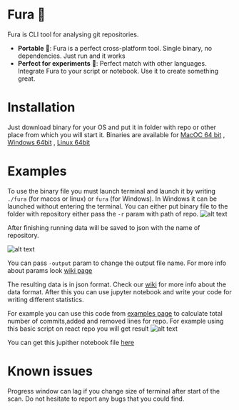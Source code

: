 # Fura 🚛
Fura is CLI tool for analysing git repositories.

 - **Portable** 👣: Fura is a perfect cross-platform tool. Single binary, no dependencies.  Just run and it works
 - **Perfect for experiments** 🔬: Perfect match with other languages. Integrate Fura to your script or notebook. Use it to create something great. 

# Installation
Just download binary for your OS and put it in folder with repo or other place from which you will start it.
Binaries are available for [MacOC 64 bit](https://github.com/cali4888/fura/blob/master/fura-darwin-amd64) , [Windows 64bit](https://github.com/cali4888/fura/blob/master/fura-windows-amd64.exe) , [Linux 64bit](https://github.com/cali4888/fura/blob/master/fura-linux-amd64)


# Examples
To use the binary file you must launch terminal and launch it by writing `./fura` (for macos or linux) or `fura` (for Windows). In Windows it can be launched without entering the terminal. You can either put binary file to the folder with repository either pass the `-r` param with path of repo. 
![alt text](https://github.com/cali4888/fura/blob/master/images/scan_start.png)

After finishing running data will be saved to json with the name of repository. 

![alt text](https://github.com/cali4888/fura/blob/master/images/json_saved.png)

You can pass `-output` param to change the output file name. 
For more info about params look [wiki page](https://github.com/cali4888/fura/wiki/Params-list)

The resulting data is in json format. Check our [wiki](https://github.com/cali4888/fura/wiki/Data-format) for more info about the data format. After this you can use jupyter notebook and write your code for writing different statistics. 

For example you can use this code from [examples page](https://github.com/cali4888/fura/blob/master/examples/basic.md) to calculate total number of commits,added and removed lines for repo. 
For example using this basic script on react repo you will get result ![alt text](https://github.com/cali4888/fura/blob/master/images/basic_example.png)

You can get this jupither notebook file [here](https://github.com/cali4888/fura/blob/master/examples/run_fura_and_summary.ipynb)

# Known issues 
Progress window can lag if you change size of terminal after start of the scan. 
Do not hesitate to report any bugs that you could find. 

